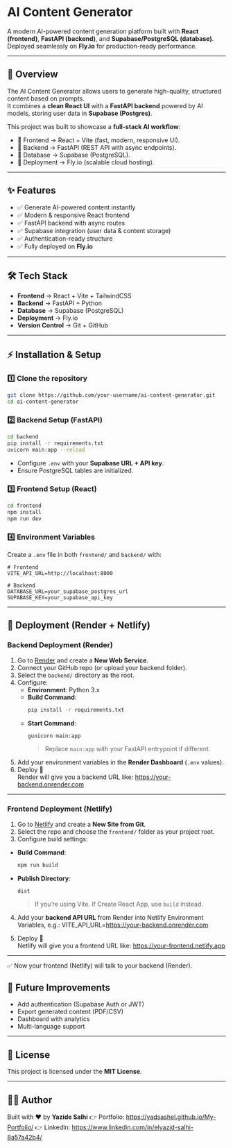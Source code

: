 # AI Content Generator

A modern AI-powered content generation platform built with **React (frontend)**, **FastAPI (backend)**, and **Supabase/PostgreSQL (database)**.  
Deployed seamlessly on **Fly.io** for production-ready performance.  

---

## 📖 Overview

The AI Content Generator allows users to generate high-quality, structured content based on prompts.  
It combines a **clean React UI** with a **FastAPI backend** powered by AI models, storing user data in **Supabase (Postgres)**.  

This project was built to showcase a **full-stack AI workflow**:  
- 🔹 Frontend → React + Vite (fast, modern, responsive UI).  
- 🔹 Backend → FastAPI (REST API with async endpoints).  
- 🔹 Database → Supabase (PostgreSQL).  
- 🔹 Deployment → Fly.io (scalable cloud hosting).  

---

## ✨ Features

- ✅ Generate AI-powered content instantly  
- ✅ Modern & responsive React frontend  
- ✅ FastAPI backend with async routes  
- ✅ Supabase integration (user data & content storage)  
- ✅ Authentication-ready structure  
- ✅ Fully deployed on **Fly.io**  

---

## 🛠️ Tech Stack

- **Frontend** → React + Vite + TailwindCSS  
- **Backend** → FastAPI + Python  
- **Database** → Supabase (PostgreSQL)  
- **Deployment** → Fly.io  
- **Version Control** → Git + GitHub  

---

## ⚡ Installation & Setup

### 1️⃣ Clone the repository
```bash
git clone https://github.com/your-username/ai-content-generator.git
cd ai-content-generator
````

### 2️⃣ Backend Setup (FastAPI)

```bash
cd backend
pip install -r requirements.txt
uvicorn main:app --reload
```

* Configure `.env` with your **Supabase URL + API key**.
* Ensure PostgreSQL tables are initialized.

### 3️⃣ Frontend Setup (React)

```bash
cd frontend
npm install
npm run dev
```

### 4️⃣ Environment Variables

Create a `.env` file in both `frontend/` and `backend/` with:

```
# Frontend
VITE_API_URL=http://localhost:8000

# Backend
DATABASE_URL=your_supabase_postgres_url
SUPABASE_KEY=your_supabase_api_key
```

---

## 🚀 Deployment (Render + Netlify)

### Backend Deployment (Render)

1. Go to [Render](https://render.com) and create a **New Web Service**.
2. Connect your GitHub repo (or upload your backend folder).
3. Select the `backend/` directory as the root.
4. Configure:
   - **Environment**: Python 3.x
   - **Build Command**:
     ```bash
     pip install -r requirements.txt
     ```
   - **Start Command**:
     ```bash
     gunicorn main:app
     ```
     > Replace `main:app` with your FastAPI entrypoint if different.
5. Add your environment variables in the **Render Dashboard** (`.env` values).
6. Deploy 🎉  
   Render will give you a backend URL like:
https://your-backend.onrender.com

---

### Frontend Deployment (Netlify)

1. Go to [Netlify](https://netlify.com) and create a **New Site from Git**.
2. Select the repo and choose the `frontend/` folder as your project root.
3. Configure build settings:
- **Build Command**:
  ```bash
  npm run build
  ```
- **Publish Directory**:
  ```
  dist
  ```
  > If you’re using Vite. If Create React App, use `build` instead.
4. Add your **backend API URL** from Render into Netlify Environment Variables, e.g.:
VITE_API_URL=https://your-backend.onrender.com



5. Deploy 🎉  
Netlify will give you a frontend URL like:
https://your-frontend.netlify.app

---

✅ Now your frontend (Netlify) will talk to your backend (Render).


## 🔮 Future Improvements

* Add authentication (Supabase Auth or JWT)
* Export generated content (PDF/CSV)
* Dashboard with analytics
* Multi-language support

---

## 📜 License

This project is licensed under the **MIT License**.

---

## 👨‍💻 Author

Built with ❤️ by **Yazide Salhi**
👉 Portfolio: https://yadsashel.github.io/My-Portfolio/
👉 LinkedIn: https://www.linkedin.com/in/elyazid-salhi-8a57a42b4/